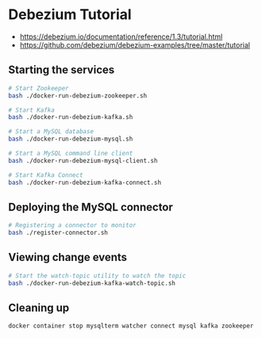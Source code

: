 # Debezium Tutorial

- https://debezium.io/documentation/reference/1.3/tutorial.html
- https://github.com/debezium/debezium-examples/tree/master/tutorial

## Starting the services

```bash
# Start Zookeeper
bash ./docker-run-debezium-zookeeper.sh

# Start Kafka
bash ./docker-run-debezium-kafka.sh

# Start a MySQL database
bash ./docker-run-debezium-mysql.sh

# Start a MySQL command line client
bash ./docker-run-debezium-mysql-client.sh

# Start Kafka Connect
bash ./docker-run-debezium-kafka-connect.sh
```

## Deploying the MySQL connector

```bash
# Registering a connector to monitor
bash ./register-connector.sh
```

## Viewing change events

```bash
# Start the watch-topic utility to watch the topic
bash ./docker-run-debezium-kafka-watch-topic.sh
```

## Cleaning up

```bash
docker container stop mysqlterm watcher connect mysql kafka zookeeper
```

